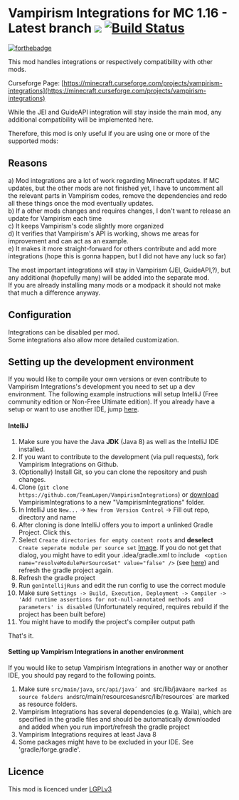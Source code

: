 Vampirism Integrations for MC 1.16 - Latest branch [![](http://cf.way2muchnoise.eu/versions/For%20MC_vampirism-integrations_all.svg)](https://minecraft.curseforge.com/projects/vampirism-integrations) [![Build Status](https://travis-ci.org/TeamLapen/VampirismIntegrations.svg?branch=1.12)](https://travis-ci.org/TeamLapen/VampirismIntegrations) 
============================================
[![forthebadge](https://forthebadge.com/images/badges/built-by-developers.svg)](https://maxanier.de) 

This mod handles integrations or respectively compatibility with other mods.

Curseforge Page: [https://minecraft.curseforge.com/projects/vampirism-integrations](https://minecraft.curseforge.com/projects/vampirism-integrations)  

While the JEI and GuideAPI integration will stay inside the main mod, any additional compatibility will be implemented here.

Therefore, this mod is only useful if you are using one or more of the supported mods:

## Reasons
a) Mod integrations are a lot of work regarding Minecraft updates. If MC updates, but the other mods are not finished yet, I have to uncomment all the relevant parts in Vampirism codes, remove the dependencies and redo all these things once the mod eventually updates.  
b) If a other mods changes and requires changes, I don't want to release an update for Vampirism each time  
c) It keeps Vampirism's code slightly more organized  
d) It verifies that Vampirism's API is working, shows me areas for improvement and can act as an example.  
e) It makes it more straight-forward for others contribute and add more integrations (hope this is gonna happen, but I did not have any luck so far)  
  
The most important integrations will stay in Vampirism (JEI, GuideAPI,?), but any additional (hopefully many) will be added into the separate mod.  
If you are already installing many mods or a modpack it should not make that much a difference anyway.

## Configuration
Integrations can be disabled per mod.  
Some integrations also allow more detailed customization.


## Setting up the development environment
If you would like to compile your own versions or even contribute to Vampirism Integrations's development you need to set up a dev environment.
The following example instructions will setup IntelliJ (Free community edition or Non-Free Ultimate edition). If you already have a setup or want to use another IDE, jump [here](#setting-up-vampirism-integrations-in-another-environment).

#### IntelliJ
1. Make sure you have the Java **JDK** (Java 8) as well as the IntelliJ IDE installed.
2. If you want to contribute to the development (via pull requests), fork Vampirism Integrations on Github.
3. (Optionally) Install Git, so you can clone the repository and push changes.
4. Clone (`git clone https://github.com/TeamLapen/VampirismIntegrations`) or [download](https://github.com/TeamLapen/VampirismIntegrations/archive/master.zip) VampirismIntegrations to a new "VampirismIntegrations" folder.
5. In IntelliJ use `New...` -> `New from Version Control` -> Fill out repo, directory and name
6. After cloning is done IntelliJ offers you to import a unlinked Gradle Project. Click this.
7. Select `Create directories for empty content roots` and __deselect__ `Create seperate module per source set` [Image](https://picload.org/image/ripradpa/importprojectfromgradle_001.png). If you do not get that dialog, you might have to edit your .idea/gradle.xml to include ` <option name="resolveModulePerSourceSet" value="false" />` (see [here](https://gist.github.com/maxanier/142b27c7800f9512cc4ef3d4e10b9bfd)) and refresh the gradle project again.  
8. Refresh the gradle project  
9. Run `genIntellijRuns` and edit the run config to use the correct module
10. Make sure `Settings -> Build, Execution, Deployment -> Compiler -> 'Add runtime assertions for not-null-annotated methods and parameters' is disabled` (Unfortunately required, requires rebuild if the project has been built before)
11. You might have to modify the project's compiler output path  


That's it.

#### Setting up Vampirism Integrations in another environment
If you would like to setup Vampirism Integrations in another way or another IDE, you should pay regard to the following points.  
1. Make sure `src/main/java`, `src/api/java´ and `src/lib/java` are marked as source folders and `src/main/resources` and `src/lib/resources` are marked as resource folders.  
2. Vampirism Integrations has several dependencies (e.g. Waila), which are specified in the gradle files and should be automatically downloaded and added when you run import/refresh the gradle project  
3. Vampirism Integrations requires at least Java 8 
4. Some packages might have to be excluded in your IDE. See 'gradle/forge.gradle'.


## Licence
This mod is licenced under [LGPLv3](https://raw.githubusercontent.com/TeamLapen/VampirismIntegrations/master/LICENCE)